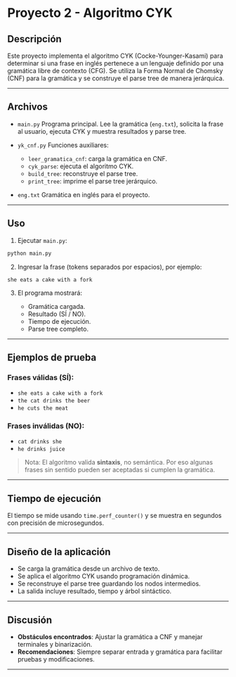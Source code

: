 # Proyecto 2 - Algoritmo CYK

## Descripción

Este proyecto implementa el algoritmo CYK (Cocke-Younger-Kasami) para determinar si una frase en inglés pertenece a un lenguaje definido por una gramática libre de contexto (CFG).
Se utiliza la Forma Normal de Chomsky (CNF) para la gramática y se construye el parse tree de manera jerárquica.

---

## Archivos

* `main.py`
  Programa principal. Lee la gramática (`eng.txt`), solicita la frase al usuario, ejecuta CYK y muestra resultados y parse tree.

* `yk_cnf.py`
  Funciones auxiliares:

  * `leer_gramatica_cnf`: carga la gramática en CNF.
  * `cyk_parse`: ejecuta el algoritmo CYK.
  * `build_tree`: reconstruye el parse tree.
  * `print_tree`: imprime el parse tree jerárquico.

* `eng.txt`
  Gramática en inglés para el proyecto.

---

## Uso

1. Ejecutar `main.py`:

```bash
python main.py
```

2. Ingresar la frase (tokens separados por espacios), por ejemplo:

```
she eats a cake with a fork
```

3. El programa mostrará:

   * Gramática cargada.
   * Resultado (SÍ / NO).
   * Tiempo de ejecución.
   * Parse tree completo.

---

## Ejemplos de prueba

### Frases válidas (SÍ):

* `she eats a cake with a fork`
* `the cat drinks the beer`
* `he cuts the meat`

### Frases inválidas (NO):

* `cat drinks she`
* `he drinks juice`

> Nota: El algoritmo valida **sintaxis**, no semántica. Por eso algunas frases sin sentido pueden ser aceptadas si cumplen la gramática.

---

## Tiempo de ejecución

El tiempo se mide usando `time.perf_counter()` y se muestra en segundos con precisión de microsegundos.

---

## Diseño de la aplicación

* Se carga la gramática desde un archivo de texto.
* Se aplica el algoritmo CYK usando programación dinámica.
* Se reconstruye el parse tree guardando los nodos intermedios.
* La salida incluye resultado, tiempo y árbol sintáctico.

---

## Discusión

* **Obstáculos encontrados**: Ajustar la gramática a CNF y manejar terminales y binarización.
* **Recomendaciones**: Siempre separar entrada y gramática para facilitar pruebas y modificaciones.

---